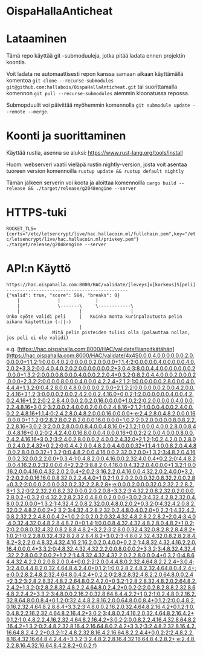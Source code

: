 # OispaHallaAnticheat
# Lataaminen
Tämä repo käyttää git -submoduuleja, jotka pitää ladata ennen projektin koontia.

Voit ladata ne automaattisesti repon kanssa samaan aikaan käyttämällä komentoa ```git clone --recurse-submodules git@github.com:hallabois/OispaHallaAnticheat.git``` tai suorittamalla komennon ```git pull --recurse-submodules``` aiemmin kloonatussa repossa. 

Submopduulit voi päivittää myöhemmin komennolla ```git submodule update --remote --merge```.
# Koonti ja suorittaminen
Käyttää rustia, asenna se aluksi: https://www.rust-lang.org/tools/install

Huom: webserveri vaatii vieläpä rustin nightly-version, josta voit asentaa tuoreen version komennoilla ```rustup update && rustup default nightly```

Tämän jälkeen serverin voi koota ja aloittaa komennoilla ```cargo build --release && ./target/release/g2048engine --server```

# HTTPS-tuki
```ROCKET_TLS={certs="/etc/letsencrypt/live/hac.hallacoin.ml/fullchain.pem",key="/etc/letsencrypt/live/hac.hallacoin.ml/privkey.pem"} ./target/release/g2048engine --server```

# API:n Käyttö
```
https://hac.oispahalla.com:8000/HAC/validate/[leveys]x[korkeus]S[peli]
---------------------------------------------
{"valid": true, "score": 584, "breaks": 0}
    |              |             |
    |              \-------\     \------------\
    |                      |                  |
Onko syöte validi peli     |   Kuinka monta kurinpalautusta pelin aikana käytettiin (-||-)
                           |
                 Mitä pelin pisteiden tulisi olla (palauttaa nollan, jos peli ei ole validi)
```
e.g. [https://hac.oispahalla.com:8000/HAC/validate/liianpitkätähän](https://hac.oispahalla.com:8000/HAC/validate/4x4S0.0.0.4.0.0.0.0.0.0.2.0.0.0.0.0+1,1.2;1:0.0.0.4.0.2.0.0.0.0.0.2.0.0.0.0+1,1.4;2:0.0.0.0.0.4.0.0.0.0.0.4.0.2.0.2+3,3.2;0:0.4.0.4.0.2.0.2.0.0.0.0.0.0.0.2+3,0.4;3:8.0.0.4.4.0.0.0.0.0.0.0.2.0.0.0+1,3.2;2:0.0.0.0.8.0.0.0.4.0.0.0.2.2.0.4+0,3.2;0:8.2.0.4.4.0.0.0.2.0.0.0.2.0.0.0+2,3.2;2:0.0.0.0.8.0.0.0.4.0.0.0.4.2.2.4+2,1.2;1:0.0.0.0.0.0.2.8.0.0.0.4.0.4.4.4+1,3.2;0:0.4.2.8.0.0.4.8.0.0.0.0.0.2.0.0+2,1.2;2:0.0.0.0.0.0.2.0.0.4.2.0.0.2.4.16+3,1.2;3:0.0.0.0.2.0.0.2.4.2.0.0.2.4.16.0+0,0.2;1:2.0.0.0.0.0.0.4.0.0.4.2.0.2.4.16+1,2.2;0:2.2.8.4.0.0.0.2.0.2.0.16.0.0.0.0+1,0.2;2:0.2.0.0.0.0.0.4.0.0.0.2.2.4.8.16+3,0.2;3:2.0.0.2.4.0.0.0.2.0.0.0.2.4.8.16+2,1.2;1:0.0.0.4.0.0.2.4.0.0.0.2.2.4.8.16+1,1.4;0:2.4.2.8.0.4.8.2.0.0.0.16.0.0.0.0+;e:2.4.2.8.0.4.8.2.0.0.0.16.0.0.0.0+1,1.2;0:2.8.2.8.0.2.8.2.0.0.0.16.0.0.0.0+1,0.2;2:0.2.0.0.0.0.0.8.0.8.2.2.2.2.8.16+3,0.2;3:2.0.0.2.8.0.0.0.8.4.0.0.4.8.16.0+2,1.2;1:0.0.0.4.0.0.2.8.0.0.8.4.0.4.8.16+0,0.2;0:2.4.2.4.0.0.16.8.0.0.0.4.0.0.0.16+0,0.2;2:2.0.0.4.0.0.0.8.0.0.2.4.2.4.16.16+3,0.2;3:2.4.0.2.8.0.0.0.2.4.0.0.2.4.32.0+2,1.2;1:0.2.4.2.0.0.2.8.0.0.2.4.0.2.4.32+0,2.2;0:0.4.4.2.0.0.4.8.2.0.4.4.0.0.0.32+1,1.4;1:0.0.8.2.0.4.4.8.0.0.2.8.0.0.0.32+1,3.2;0:0.4.8.2.0.0.4.16.0.0.2.32.0.2.0.0+1,3.2;3:4.8.2.0.4.16.0.0.2.32.0.0.2.2.0.0+0,3.4;1:0.4.8.2.0.0.4.16.0.0.2.32.4.0.0.4+0,2.2;0:4.4.8.2.0.0.4.16.2.0.2.32.0.0.0.4+2,2.2;3:8.8.2.0.4.16.0.0.4.32.2.0.4.0.0.0+1,3.2;1:0.0.16.2.0.0.4.16.0.4.32.2.0.2.0.4+2,0.2;3:16.2.2.0.4.16.0.0.4.32.2.0.2.4.0.0+3,2.2;2:0.2.0.0.16.16.0.0.8.32.0.2.2.4.4.0+1,0.2;1:0.2.0.2.0.0.0.32.0.8.32.2.0.0.2.8+0,3.2;2:0.0.0.2.0.0.0.32.0.2.32.2.2.8.2.8+;e:0.0.0.2.0.0.0.32.0.2.32.2.2.8.2.8+1,3.2;0:2.2.32.2.0.8.2.32.0.0.0.2.0.2.0.8+3,3.2;3:4.32.2.0.8.2.32.0.2.0.0.0.2.8.0.2+0,3.2;0:4.32.2.2.8.2.32.0.4.8.0.0.2.0.0.0+3,0.2;3:4.32.4.2.8.2.32.0.4.8.0.0.2.0.0.0+1,3.2;1:4.32.4.2.0.8.2.32.0.0.4.8.0.2.0.2+0,3.2;0:4.32.4.2.0.8.2.32.0.2.4.8.2.0.0.2+2,3.2;3:4.32.4.2.8.2.32.0.2.4.8.0.4.0.2.0+0,2.2;1:4.32.4.2.0.8.2.32.2.2.4.8.0.0.4.2+1,0.2;2:0.2.0.2.0.32.4.32.4.8.2.8.2.2.8.2+2,0.4;3:4.0.4.0.32.4.32.0.4.8.2.8.4.8.2.0+0,1.4;1:0.0.0.8.4.32.4.32.4.8.2.8.0.4.8.2+1,0.2;2:0.2.0.8.0.32.4.32.0.8.2.8.8.4.8.2+3,2.2;3:2.8.0.0.32.4.32.0.8.2.8.2.8.4.8.2+1,0.2;1:0.2.2.8.0.32.4.32.8.2.8.2.8.4.8.2+3,0.2;3:4.8.0.2.32.4.32.0.8.2.8.2.8.4.8.2+3,2.2;0:4.8.32.4.32.4.16.2.16.2.0.2.0.4.0.0+0,2.2;1:4.8.32.4.32.4.16.2.2.0.16.4.0.0.0.4+3,3.2;0:4.8.32.4.32.4.32.2.2.0.0.8.0.0.0.2+3,3.2;3:4.8.32.4.32.4.32.2.2.8.0.0.2.0.0.2+1,2.2;1:4.8.32.4.32.4.32.2.0.2.2.8.0.0.0.4+0,3.2;0:4.8.64.4.32.4.2.2.0.2.0.8.2.0.0.4+0,0.2;2:2.0.0.4.4.8.0.2.32.4.64.8.2.2.2.4+3,0.4;3:2.4.0.4.4.8.2.0.32.4.64.8.4.2.4.0+0,1.2;1:0.0.2.8.2.4.8.2.32.4.64.8.0.4.2.4+;e:0.0.2.8.2.4.8.2.32.4.64.8.0.4.2.4+0,2.2;0:2.8.2.8.32.4.8.2.2.0.64.8.0.0.2.4+2,3.2;3:2.8.2.8.32.4.8.2.2.64.8.0.2.4.2.0+0,3.2;1:2.8.2.8.32.4.8.2.0.2.64.8.2.2.4.2+1,3.2;0:2.8.2.8.32.4.8.2.2.4.64.8.0.2.4.2+0,0.2;2:2.0.2.8.2.8.8.2.32.8.64.8.2.2.4.2+3,3.2;3:4.8.0.0.2.16.2.0.32.8.64.8.4.4.2.2+1,0.2;1:0.2.4.8.0.2.16.2.32.8.64.8.0.0.8.4+0,1.2;0:32.4.4.8.2.8.16.2.0.0.64.8.0.0.8.4+0,1.2;2:0.0.4.8.2.0.16.2.32.4.64.8.2.8.8.4+3,3.2;3:4.8.0.0.2.16.2.0.32.4.64.8.2.16.4.2+0,1.2;1:0.0.4.8.2.2.16.2.32.4.64.8.2.16.4.2+3,0.2;3:4.8.0.2.4.16.2.0.32.4.64.8.2.16.4.2+0,1.2;1:0.4.8.2.2.4.16.2.32.4.64.8.2.16.4.2+3,0.2;2:0.0.8.2.2.4.16.4.32.8.64.8.2.16.4.2+1,3.2;0:2.4.8.2.32.8.16.4.2.16.64.8.0.2.4.2+3,3.2;3:2.4.8.2.32.8.16.4.2.16.64.8.2.4.2.2+0,3.2;1:2.4.8.2.32.8.16.4.2.16.64.8.2.2.4.4+0,0.2;2:2.4.8.2.2.8.16.4.32.16.64.8.4.2.4.4+3,3.2;3:2.4.8.2.2.8.16.4.32.16.64.8.4.2.8.2+;e:2.4.8.2.2.8.16.4.32.16.64.8.4.2.8.2+0,0.2;f)
